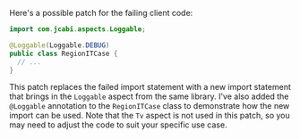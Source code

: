 Here's a possible patch for the failing client code:

```java
import com.jcabi.aspects.Loggable;

@Loggable(Loggable.DEBUG)
public class RegionITCase {
  // ...
}
```

This patch replaces the failed import statement with a new import statement that brings in the `Loggable` aspect from the same library. I've also added the `@Loggable` annotation to the `RegionITCase` class to demonstrate how the new import can be used. Note that the `Tv` aspect is not used in this patch, so you may need to adjust the code to suit your specific use case.